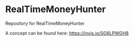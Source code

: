 # RealTimeMoneyHunter
Repository for RealTimeMoneyHunter

A concept can be found here: https://invis.io/SG6LPWGH8
